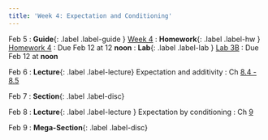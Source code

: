 ```yaml
---
title: 'Week 4: Expectation and Conditioning'
---
```


Feb 5
: **Guide**{: .label .label-guide } [Week 4](/assets/guides/spring24/week04.pdf)
: **Homework**{: .label .label-hw } [Homework 4](http://prob140.datahub.berkeley.edu/hub/user-redirect/git-pull?repo=https://github.com/prob140/materials-sp24&branch=main&subPath=hw/Homework_04.ipynb)
    : Due Feb 12 at 12 **noon**
: **Lab**{: .label .label-lab } [Lab 3B](http://prob140.datahub.berkeley.edu/hub/user-redirect/git-pull?repo=https://github.com/prob140/materials-sp24&branch=main&subPath=lab/Lab_03.ipynb)
    : Due Feb 12 at **noon**

Feb 6
: **Lecture**{: .label .label-lecture} Expectation and additivity
    : Ch [8.4 - 8.5](http://prob140.org/textbook/content/Chapter_08/04_Additivity.html)

Feb 7
: **Section**{: .label .label-disc}

Feb 8
: **Lecture**{: .label .label-lecture } Expectation by conditioning
    : Ch [9](http://prob140.org/textbook/content/Chapter_09/00_Conditioning_Revisited.html)

Feb 9
: **Mega-Section**{: .label .label-disc}
